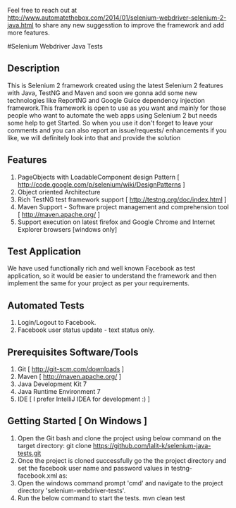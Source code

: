 Feel free to reach out at http://www.automatethebox.com/2014/01/selenium-webdriver-selenium-2-java.html to share any new suggesstion to improve the framework and add more features.

#Selenium Webdriver Java Tests

## Description
This is Selenium 2 framework created using the latest Selenium 2 features with Java, TestNG and Maven and
soon we gonna add some new technologies like ReportNG and Google Guice dependency injection framework.This framework is
open to use as you want and mainly for those people who want to automate the web apps using Selenium 2 but needs some
help to get Started. So when you use it don't forget to leave your comments and you can also report an issue/requests/
enhancements if you like, we will definitely look into that and provide the solution

## Features
1. PageObjects with LoadableComponent design Pattern [ http://code.google.com/p/selenium/wiki/DesignPatterns ]
2. Object oriented Architecture
3. Rich TestNG test framework support [ http://testng.org/doc/index.html ]
4. Maven Support - Software project management and comprehension tool [ http://maven.apache.org/ ]
5. Support execution on latest firefox and Google Chrome and Internet Explorer browsers [windows only]

## Test Application
We have used functionally rich and well known Facebook as test application, so it would be easier to understand the
framework and then implement the same for your project as per your requirements.

## Automated Tests
1. Login/Logout to Facebook.
2. Facebook user status update - text status only.

## Prerequisites Software/Tools
1. Git [ http://git-scm.com/downloads ]
2. Maven [ http://maven.apache.org/ ]
3. Java Development Kit 7
4. Java Runtime Environment 7
5. IDE [ I prefer IntelliJ IDEA  for development :) ]

## Getting Started [ On Windows ]
1. Open the Git bash and clone the project using below command on the target directory:
     git clone https://github.com/lalit-k/selenium-java-tests.git
2. Once the project is cloned successfully go the the project directory and set the facebook user name and password
   values in testng-facebook.xml as:
     <parameter name="facebook_user_name" value="testuser@facebook.com"/>
     <parameter name="facebook_user_password" value="password"/>
3. Open the windows command prompt 'cmd' and navigate to the project directory 'selenium-webdriver-tests'.
4. Run the below command to start the tests.
     mvn clean test
